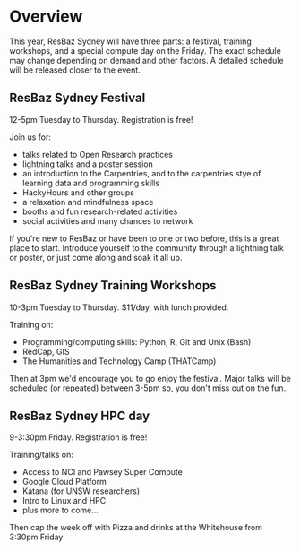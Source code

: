 # Overview

This year, ResBaz Sydney will have three parts: a festival, training workshops, and a special compute day on the Friday. The exact schedule may change depending on demand and other factors. A detailed schedule will be released closer to the event.

## ResBaz Sydney Festival

12-5pm Tuesday to Thursday. Registration is free!

Join us for:
- talks related to Open Research practices
- lightning talks and a poster session
- an introduction to the Carpentries, and to the carpentries stye of learning data and programming skills
- HackyHours and other groups
- a relaxation and mindfulness space
- booths and fun research-related activities
- social activities and many chances to network

If you're new to ResBaz or have been to one or two before, this is a great place to start. Introduce yourself to the community through a lightning talk or poster, or just come along and soak it all up.

## ResBaz Sydney Training Workshops

10-3pm Tuesday to Thursday. $11/day, with lunch provided.

Training on:
- Programming/computing skills: Python, R, Git and Unix (Bash)
- RedCap, GIS
- The Humanities and Technology Camp (THATCamp)

Then at 3pm we'd encourage you to go enjoy the festival. Major talks will be scheduled (or repeated) between 3-5pm so, you don't miss out on the fun.

## ResBaz Sydney HPC day

9-3:30pm Friday. Registration is free!

Training/talks on:
- Access to NCI and Pawsey Super Compute
- Google Cloud Platform
- Katana (for UNSW researchers)
- Intro to Linux and HPC
- plus more to come...

Then cap the week off with Pizza and drinks at the Whitehouse from 3:30pm Friday